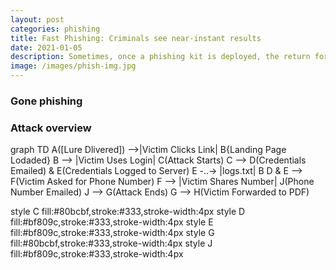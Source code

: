```yaml
---
layout: post
categories: phishing
title: Fast Phishing: Criminals see near-instant results
date: 2021-01-05
description: Sometimes, once a phishing kit is deployed, the return for the criminal responsible is immediate. I recently discovered a phishing kit that had intact victim logs, which offered an interesting look at the mechanics of an attack.
image: /images/phish-img.jpg
---
```


### Gone phishing




### Attack overview
<script src="https://cdn.jsdelivr.net/npm/mermaid/dist/mermaid.min.js"></script>
<script>mermaid.initialize({startOnLoad:true});</script>

graph TD
A([Lure Dlivered])
-->|Victim Clicks Link| B{Landing Page Lodaded}
B --> |Victim Uses Login| C(Attack Starts)
C --> D(Credentials Emailed) & E(Credentials Logged to Server)
E -..-> |logs.txt| B
D & E --> F(Victim Asked for Phone Number)
F --> |Victim Shares Number| J(Phone Number Emailed)
J --> G(Attack Ends)
G --> H(Victim Forwarded to PDF)

style C fill:#80bcbf,stroke:#333,stroke-width:4px
style D fill:#bf809c,stroke:#333,stroke-width:4px
style E fill:#bf809c,stroke:#333,stroke-width:4px
style G fill:#80bcbf,stroke:#333,stroke-width:4px
style J fill:#bf809c,stroke:#333,stroke-width:4px
